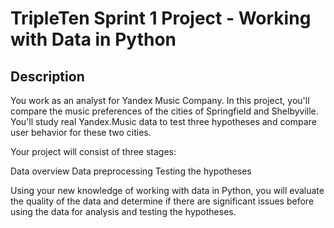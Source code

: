 # TripleTen Sprint 1 Project - Working with Data in Python

## Description
You work as an analyst for Yandex Music Company. In this project, you'll compare the music preferences of the cities of Springfield and Shelbyville. You'll study real Yandex.Music data to test three hypotheses and compare user behavior for these two cities.

Your project will consist of three stages:

Data overview
Data preprocessing
Testing the hypotheses

Using your new knowledge of working with data in Python, you will evaluate the quality of the data and determine if there are significant issues before using the data for analysis and testing the hypotheses.
